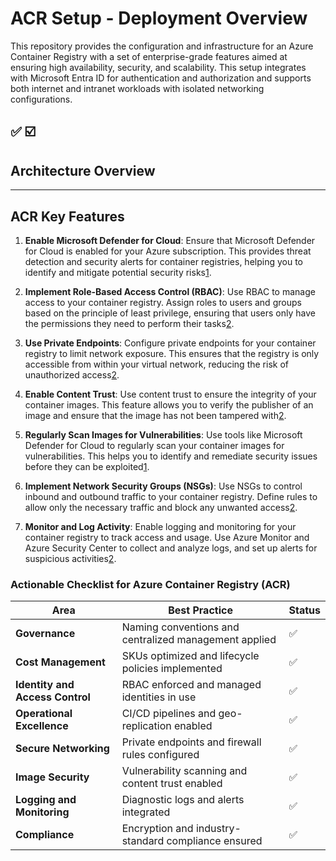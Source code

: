 
# ACR Setup - Deployment Overview

This repository provides the configuration and infrastructure for an Azure Container Registry with a set of enterprise-grade features aimed at ensuring high availability, security, and scalability. This setup integrates with Microsoft Entra ID for authentication and authorization and supports both internet and intranet workloads with isolated networking configurations.

✅
☑️
---

## **Architecture Overview**

---

## ACR Key Features

1. **Enable Microsoft Defender for Cloud**: Ensure that Microsoft Defender for Cloud is enabled for your Azure subscription. This provides threat detection and security alerts for container registries, helping you to identify and mitigate potential security risks[1](https://microsoft.sharepoint.com/teams/AzureTenantBaseline2/SitePages/Enable%20all%20Azure%20Defender%20plans%20in%20Microsoft%20Defender%20for%20Cloud.aspx?web=1).

2. **Implement Role-Based Access Control (RBAC)**: Use RBAC to manage access to your container registry. Assign roles to users and groups based on the principle of least privilege, ensuring that users only have the permissions they need to perform their tasks[2](https://microsoft.sharepoint.com/teams/CAFServicesAlignment/_layouts/15/Doc.aspx?sourcedoc=%7B0AC22B9A-BEEB-4F02-B1CA-4DA7F9562E7E%7D&file=FY20%20Cloud%20Adoption%20Framework%20and%20Service%20Offers%20v2.0.pptx&action=edit&mobileredirect=true&DefaultItemOpen=1).

3. **Use Private Endpoints**: Configure private endpoints for your container registry to limit network exposure. This ensures that the registry is only accessible from within your virtual network, reducing the risk of unauthorized access[2](https://microsoft.sharepoint.com/teams/CAFServicesAlignment/_layouts/15/Doc.aspx?sourcedoc=%7B0AC22B9A-BEEB-4F02-B1CA-4DA7F9562E7E%7D&file=FY20%20Cloud%20Adoption%20Framework%20and%20Service%20Offers%20v2.0.pptx&action=edit&mobileredirect=true&DefaultItemOpen=1).

4. **Enable Content Trust**: Use content trust to ensure the integrity of your container images. This feature allows you to verify the publisher of an image and ensure that the image has not been tampered with[2](https://microsoft.sharepoint.com/teams/CAFServicesAlignment/_layouts/15/Doc.aspx?sourcedoc=%7B0AC22B9A-BEEB-4F02-B1CA-4DA7F9562E7E%7D&file=FY20%20Cloud%20Adoption%20Framework%20and%20Service%20Offers%20v2.0.pptx&action=edit&mobileredirect=true&DefaultItemOpen=1).

5. **Regularly Scan Images for Vulnerabilities**: Use tools like Microsoft Defender for Cloud to regularly scan your container images for vulnerabilities. This helps you to identify and remediate security issues before they can be exploited[1](https://microsoft.sharepoint.com/teams/AzureTenantBaseline2/SitePages/Enable%20all%20Azure%20Defender%20plans%20in%20Microsoft%20Defender%20for%20Cloud.aspx?web=1).

6. **Implement Network Security Groups (NSGs)**: Use NSGs to control inbound and outbound traffic to your container registry. Define rules to allow only the necessary traffic and block any unwanted access[2](https://microsoft.sharepoint.com/teams/CAFServicesAlignment/_layouts/15/Doc.aspx?sourcedoc=%7B0AC22B9A-BEEB-4F02-B1CA-4DA7F9562E7E%7D&file=FY20%20Cloud%20Adoption%20Framework%20and%20Service%20Offers%20v2.0.pptx&action=edit&mobileredirect=true&DefaultItemOpen=1).

7. **Monitor and Log Activity**: Enable logging and monitoring for your container registry to track access and usage. Use Azure Monitor and Azure Security Center to collect and analyze logs, and set up alerts for suspicious activities[2](https://microsoft.sharepoint.com/teams/CAFServicesAlignment/_layouts/15/Doc.aspx?sourcedoc=%7B0AC22B9A-BEEB-4F02-B1CA-4DA7F9562E7E%7D&file=FY20%20Cloud%20Adoption%20Framework%20and%20Service%20Offers%20v2.0.pptx&action=edit&mobileredirect=true&DefaultItemOpen=1).


### **Actionable Checklist for Azure Container Registry (ACR)**

| Area                         | Best Practice                                         | Status  |
|------------------------------|------------------------------------------------------|---------|
| **Governance**               | Naming conventions and centralized management applied | ✅       |
| **Cost Management**          | SKUs optimized and lifecycle policies implemented     | ✅       |
| **Identity and Access Control** | RBAC enforced and managed identities in use        | ✅       |
| **Operational Excellence**   | CI/CD pipelines and geo-replication enabled          | ✅       |
| **Secure Networking**        | Private endpoints and firewall rules configured      | ✅       |
| **Image Security**           | Vulnerability scanning and content trust enabled     | ✅       |
| **Logging and Monitoring**   | Diagnostic logs and alerts integrated                | ✅       |
| **Compliance**               | Encryption and industry-standard compliance ensured  | ✅       |